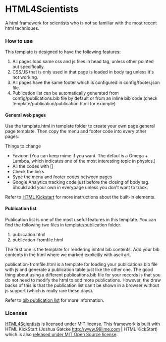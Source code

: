 HTML4Scientists
================

 A html framework for scientists who is not so familiar with the most recent html techniques.



### How to use

This template is designed to have the following features:

1. All pages load same css and js files in head tag, unless other pointed out specifically.
2. CSS/JS that is only used in that page is loaded in body tag unless it's not working.
3. All pages have the same footer which is configured in config/footer.json file.
4. Publication list can be automatically generated from config/publications.bib file by default or from an inline bib code (check template/publication/publication.html for example)


#### General web pages

Use the template.html in template folder to create your own page general page template. Then copy the menu and footer code into every other pages.


Things to change

* Favicon (You can keep mime if you want. The defaul is a Omega + Lambda, which indicates one of the most interesting topic in physics.)
* All the codes with []
* Check the links
* Sync the menu and footer codes between pages
* Google Analytics tracking code just before the closing of body tag. Should add your own in everypage unless you don't want to track.


Refer to [HTML Kickstart](http://www.99lime.com/elements/) for more instructions about the built-in elements.




#### Publication list


Publication list is one of the most useful features in this template. You can find the following two files in template/publication folder.

1. publication.html
2. publication-fromfile.html

The first one is the template for rendering inhtml bib contents. Add your bib contents in the html where we marked explicitly with ascii art.

publication-fromfile.html is a template for loading your publications.bib file with js and generate a publication table just like the other one. The good thing about using a different publications.bib file for your records is that you do not need to modify the html to add more publications. However, the draw backs of this is that the publication list can't be shown in a browser without js support (which is really rare these days). 

Refer to [bib publication list](https://github.com/vkaravir/bib-publication-list) for more information.


### Licenses

[HTML4Scientists](https://github.com/opentf/html4scientists) is licensed under MIT license. This framework is built with HTML KickStart (Joshua Gatcke http://www.99lime.com | HTML KickStart) which is also [released under MIT Open Source license](https://github.com/joshuagatcke/HTML-KickStart#html-kickstart-is-free-and-open-source). 
